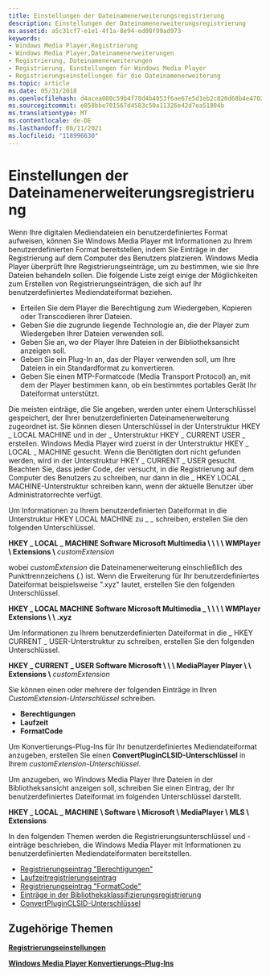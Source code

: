 ```yaml
---
title: Einstellungen der Dateinamenerweiterungsregistrierung
description: Einstellungen der Dateinamenerweiterungsregistrierung
ms.assetid: a5c31cf7-e1e1-4f1a-8e94-ed08f99ad973
keywords:
- Windows Media Player,Registrierung
- Windows Media Player,Dateinamenerweiterungen
- Registrierung, Dateinamenerweiterungen
- Registrierung, Einstellungen für Windows Media Player
- Registrierungseinstellungen für die Dateinamenerweiterung
ms.topic: article
ms.date: 05/31/2018
ms.openlocfilehash: d4acea080c59b4f78d4b4053f6ae67e5d1eb2c820d68b4e4702485130d8f33a1
ms.sourcegitcommit: e858bbe701567d4583c50a11326e42d7ea51804b
ms.translationtype: MT
ms.contentlocale: de-DE
ms.lasthandoff: 08/11/2021
ms.locfileid: "118996630"
---
```

# <a name="file-name-extension-registry-settings"></a>Einstellungen der Dateinamenerweiterungsregistrierung

Wenn Ihre digitalen Mediendateien ein benutzerdefiniertes Format aufweisen, können Sie Windows Media Player mit Informationen zu Ihrem benutzerdefinierten Format bereitstellen, indem Sie Einträge in der Registrierung auf dem Computer des Benutzers platzieren. Windows Media Player überprüft Ihre Registrierungseinträge, um zu bestimmen, wie sie Ihre Dateien behandeln sollen. Die folgende Liste zeigt einige der Möglichkeiten zum Erstellen von Registrierungseinträgen, die sich auf Ihr benutzerdefiniertes Mediendateiformat beziehen.

-   Erteilen Sie dem Player die Berechtigung zum Wiedergeben, Kopieren oder Transcodieren Ihrer Dateien.
-   Geben Sie die zugrunde liegende Technologie an, die der Player zum Wiedergeben Ihrer Dateien verwenden soll.
-   Geben Sie an, wo der Player Ihre Dateien in der Bibliotheksansicht anzeigen soll.
-   Geben Sie ein Plug-In an, das der Player verwenden soll, um Ihre Dateien in ein Standardformat zu konvertieren.
-   Geben Sie einen MTP-Formatcode (Media Transport Protocol) an, mit dem der Player bestimmen kann, ob ein bestimmtes portables Gerät Ihr Dateiformat unterstützt.

Die meisten einträge, die Sie angeben, werden unter einem Unterschlüssel gespeichert, der Ihrer benutzerdefinierten Dateinamenerweiterung zugeordnet ist. Sie können diesen Unterschlüssel in der Unterstruktur HKEY \_ LOCAL MACHINE und in der \_ Unterstruktur HKEY \_ CURRENT USER \_ erstellen. Windows Media Player wird zuerst in der Unterstruktur HKEY \_ LOCAL \_ MACHINE gesucht. Wenn die Benötigten dort nicht gefunden werden, wird in der Unterstruktur HKEY \_ CURRENT \_ USER gesucht. Beachten Sie, dass jeder Code, der versucht, in die Registrierung auf dem Computer des Benutzers zu schreiben, nur dann in die \_ HKEY LOCAL \_ MACHINE-Unterstruktur schreiben kann, wenn der aktuelle Benutzer über Administratorrechte verfügt.

Um Informationen zu Ihrem benutzerdefinierten Dateiformat in die Unterstruktur HKEY LOCAL MACHINE zu \_ \_ schreiben, erstellen Sie den folgenden Unterschlüssel.

**HKEY \_ LOCAL \_ MACHINE Software Microsoft Multimedia \\ \\ \\ \\ WMPlayer \\ Extensions \\** *customExtension*

wobei *customExtension* die Dateinamenerweiterung einschließlich des Punkttrennzeichens (.) ist. Wenn die Erweiterung für Ihr benutzerdefiniertes Dateiformat beispielsweise ".xyz" lautet, erstellen Sie den folgenden Unterschlüssel.

**HKEY \_ LOCAL MACHINE Software Microsoft Multimedia \_ \\ \\ \\ \\ WMPlayer Extensions \\ \\ .xyz**

Um Informationen zu Ihrem benutzerdefinierten Dateiformat in die \_ HKEY CURRENT \_ USER-Unterstruktur zu schreiben, erstellen Sie den folgenden Unterschlüssel.

**HKEY \_ CURRENT \_ USER Software Microsoft \\ \\ \\ MediaPlayer Player \\ \\ Extensions \\** *customExtension*

Sie können einen oder mehrere der folgenden Einträge in Ihren *CustomExtension-Unterschlüssel* schreiben.

-   **Berechtigungen**
-   **Laufzeit**
-   **FormatCode**

Um Konvertierungs-Plug-Ins für Ihr benutzerdefiniertes Mediendateiformat anzugeben, erstellen Sie einen **ConvertPluginCLSID-Unterschlüssel** in Ihrem *customExtension-Unterschlüssel.*

Um anzugeben, wo Windows Media Player Ihre Dateien in der Bibliotheksansicht anzeigen soll, schreiben Sie einen Eintrag, der Ihr benutzerdefiniertes Dateiformat im folgenden Unterschlüssel darstellt.

**HKEY \_ LOCAL \_ MACHINE \\ Software \\ Microsoft \\ MediaPlayer \\ MLS \\ Extensions**

In den folgenden Themen werden die Registrierungsunterschlüssel und -einträge beschrieben, die Windows Media Player mit Informationen zu benutzerdefinierten Mediendateiformaten bereitstellen.

-   [Registrierungseintrag "Berechtigungen"](permissions-registry-entry.md)
-   [Laufzeitregistrierungseintrag](runtime-registry-entry.md)
-   [Registrierungseintrag "FormatCode"](formatcode-registry-entry.md)
-   [Einträge in der Bibliotheksklassifizierungsregistrierung](library-classification-registry-entries.md)
-   [ConvertPluginCLSID-Unterschlüssel](convertpluginclsid-subkey.md)

## <a name="related-topics"></a>Zugehörige Themen

<dl> <dt>

[**Registrierungseinstellungen**](registry-settings.md)
</dt> <dt>

[**Windows Media Player Konvertierungs-Plug-Ins**](windows-media-player-conversion-plug-ins.md)
</dt> </dl>

 

 




